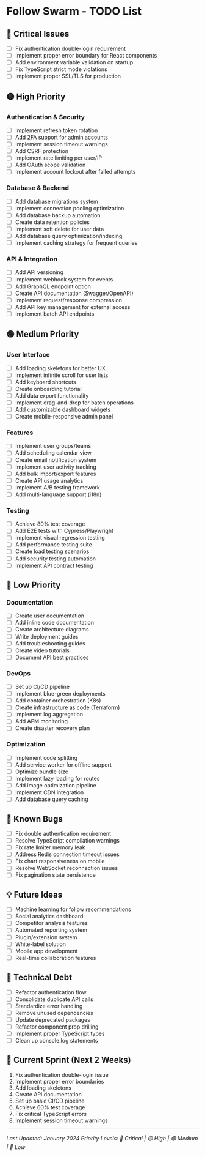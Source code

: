 # Follow Swarm - TODO List

## 🔴 Critical Issues
- [ ] Fix authentication double-login requirement
- [ ] Implement proper error boundary for React components
- [ ] Add environment variable validation on startup
- [ ] Fix TypeScript strict mode violations
- [ ] Implement proper SSL/TLS for production

## 🟡 High Priority

### Authentication & Security
- [ ] Implement refresh token rotation
- [ ] Add 2FA support for admin accounts
- [ ] Implement session timeout warnings
- [ ] Add CSRF protection
- [ ] Implement rate limiting per user/IP
- [ ] Add OAuth scope validation
- [ ] Implement account lockout after failed attempts

### Database & Backend
- [ ] Add database migrations system
- [ ] Implement connection pooling optimization
- [ ] Add database backup automation
- [ ] Create data retention policies
- [ ] Implement soft delete for user data
- [ ] Add database query optimization/indexing
- [ ] Implement caching strategy for frequent queries

### API & Integration
- [ ] Add API versioning
- [ ] Implement webhook system for events
- [ ] Add GraphQL endpoint option
- [ ] Create API documentation (Swagger/OpenAPI)
- [ ] Implement request/response compression
- [ ] Add API key management for external access
- [ ] Implement batch API endpoints

## 🟢 Medium Priority

### User Interface
- [ ] Add loading skeletons for better UX
- [ ] Implement infinite scroll for user lists
- [ ] Add keyboard shortcuts
- [ ] Create onboarding tutorial
- [ ] Add data export functionality
- [ ] Implement drag-and-drop for batch operations
- [ ] Add customizable dashboard widgets
- [ ] Create mobile-responsive admin panel

### Features
- [ ] Implement user groups/teams
- [ ] Add scheduling calendar view
- [ ] Create email notification system
- [ ] Implement user activity tracking
- [ ] Add bulk import/export features
- [ ] Create API usage analytics
- [ ] Implement A/B testing framework
- [ ] Add multi-language support (i18n)

### Testing
- [ ] Achieve 80% test coverage
- [ ] Add E2E tests with Cypress/Playwright
- [ ] Implement visual regression testing
- [ ] Add performance testing suite
- [ ] Create load testing scenarios
- [ ] Add security testing automation
- [ ] Implement API contract testing

## 🔵 Low Priority

### Documentation
- [ ] Create user documentation
- [ ] Add inline code documentation
- [ ] Create architecture diagrams
- [ ] Write deployment guides
- [ ] Add troubleshooting guides
- [ ] Create video tutorials
- [ ] Document API best practices

### DevOps
- [ ] Set up CI/CD pipeline
- [ ] Implement blue-green deployments
- [ ] Add container orchestration (K8s)
- [ ] Create infrastructure as code (Terraform)
- [ ] Implement log aggregation
- [ ] Add APM monitoring
- [ ] Create disaster recovery plan

### Optimization
- [ ] Implement code splitting
- [ ] Add service worker for offline support
- [ ] Optimize bundle size
- [ ] Implement lazy loading for routes
- [ ] Add image optimization pipeline
- [ ] Implement CDN integration
- [ ] Add database query caching

## 🐛 Known Bugs
- [ ] Fix double authentication requirement
- [ ] Resolve TypeScript compilation warnings
- [ ] Fix rate limiter memory leak
- [ ] Address Redis connection timeout issues
- [ ] Fix chart responsiveness on mobile
- [ ] Resolve WebSocket reconnection issues
- [ ] Fix pagination state persistence

## 💡 Future Ideas
- [ ] Machine learning for follow recommendations
- [ ] Social analytics dashboard
- [ ] Competitor analysis features
- [ ] Automated reporting system
- [ ] Plugin/extension system
- [ ] White-label solution
- [ ] Mobile app development
- [ ] Real-time collaboration features

## 📝 Technical Debt
- [ ] Refactor authentication flow
- [ ] Consolidate duplicate API calls
- [ ] Standardize error handling
- [ ] Remove unused dependencies
- [ ] Update deprecated packages
- [ ] Refactor component prop drilling
- [ ] Implement proper TypeScript types
- [ ] Clean up console.log statements

## 🎯 Current Sprint (Next 2 Weeks)
1. Fix authentication double-login issue
2. Implement proper error boundaries
3. Add loading skeletons
4. Create API documentation
5. Set up basic CI/CD pipeline
6. Achieve 60% test coverage
7. Fix critical TypeScript errors
8. Implement session timeout warnings

---
*Last Updated: January 2024*
*Priority Levels: 🔴 Critical | 🟡 High | 🟢 Medium | 🔵 Low*